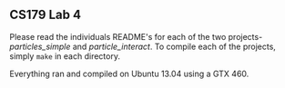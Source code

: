 CS179 Lab 4
------------

Please read the individuals README's for each of the two projects- *particles_simple* and *particle_interact*. To compile each of the projects, simply ```make``` in each directory.

Everything ran and compiled on Ubuntu 13.04 using a GTX 460.

